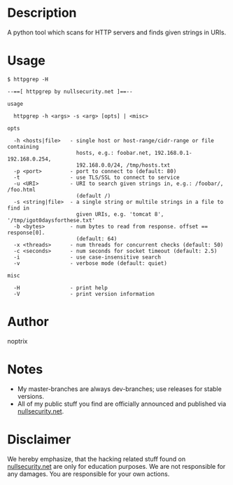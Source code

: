 # Description

A python tool which scans for HTTP servers and finds given strings in URIs.

# Usage

```
$ httpgrep -H

--==[ httpgrep by nullsecurity.net ]==--

usage

  httpgrep -h <args> -s <arg> [opts] | <misc>

opts

  -h <hosts|file>   - single host or host-range/cidr-range or file containing
                      hosts, e.g.: foobar.net, 192.168.0.1-192.168.0.254,
                      192.168.0.0/24, /tmp/hosts.txt
  -p <port>         - port to connect to (default: 80)
  -t                - use TLS/SSL to connect to service
  -u <URI>          - URI to search given strings in, e.g.: /foobar/, /foo.html
                      (default /)
  -s <string|file>  - a single string or multile strings in a file to find in
                      given URIs, e.g. 'tomcat 8', '/tmp/igot0daysforthese.txt'
  -b <bytes>        - num bytes to read from response. offset == response[0].
                      (default: 64)
  -x <threads>      - num threads for concurrent checks (default: 50)
  -c <seconds>      - num seconds for socket timeout (default: 2.5)
  -i                - use case-insensitive search
  -v                - verbose mode (default: quiet)

misc

  -H                - print help
  -V                - print version information
```

# Author

noptrix

# Notes

- My master-branches are always dev-branches; use releases for stable versions.
- All of my public stuff you find are officially announced and published via [nullsecurity.net](https://www.nullsecurity.net).

# Disclaimer

We hereby emphasize, that the hacking related stuff found on
[nullsecurity.net](http://nullsecurity.net) are only for education purposes.
We are not responsible for any damages. You are responsible for your own
actions.
